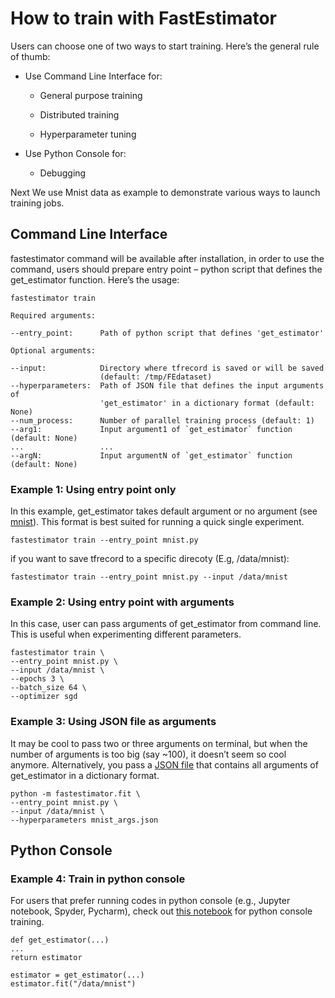 # How to train with FastEstimator

Users can choose one of two ways to start training. Here’s the general rule of thumb:

* Use Command Line Interface for:

  * General purpose training

  * Distributed training

  * Hyperparameter tuning

* Use Python Console for:

  * Debugging

Next We use Mnist data as example to demonstrate various ways to launch training jobs.

## Command Line Interface

fastestimator command will be available after installation, in order to use the command,
users should prepare entry point – python script that defines the get_estimator function. Here’s the usage:

```
fastestimator train

Required arguments:

--entry_point:      Path of python script that defines 'get_estimator'

Optional arguments:

--input:            Directory where tfrecord is saved or will be saved
                    (default: /tmp/FEdataset)
--hyperparameters:  Path of JSON file that defines the input arguments of
                    'get_estimator' in a dictionary format (default: None)
--num_process:      Number of parallel training process (default: 1)
--arg1:             Input argument1 of `get_estimator` function (default: None)
...                 ...
--argN:             Input argumentN of `get_estimator` function (default: None)
```

### Example 1: Using entry point only

In this example, get_estimator takes default argument or no argument (see [mnist](https://github.build.ge.com/edisonaitk/fastestimator/blob/master/tutorial/mnist.py)).
This format is best suited for running a quick single experiment.

```
fastestimator train --entry_point mnist.py
```

if you want to save tfrecord to a specific direcoty (E.g, /data/mnist):

```
fastestimator train --entry_point mnist.py --input /data/mnist
```

### Example 2: Using entry point with arguments

In this case, user can pass arguments of get_estimator from command line. This is useful when experimenting different parameters.

```
fastestimator train \
--entry_point mnist.py \
--input /data/mnist \
--epochs 3 \
--batch_size 64 \
--optimizer sgd
```

### Example 3: Using JSON file as arguments

It may be cool to pass two or three arguments on terminal, but when the number of arguments is too
big (say ~100), it doesn’t seem so cool anymore. Alternatively, you pass a [JSON file](https://github.build.ge.com/edisonaitk/fastestimator/blob/master/tutorial/mnist_args.json) that contains all arguments of get_estimator in a dictionary format.

```
python -m fastestimator.fit \
--entry_point mnist.py \
--input /data/mnist \
--hyperparameters mnist_args.json
```

## Python Console

### Example 4: Train in python console

For users that prefer running codes in python console (e.g., Jupyter notebook, Spyder, Pycharm), check out [this notebook](https://github.build.ge.com/edisonaitk/fastestimator/blob/master/tutorial/mnist.ipynb) for python console training.

```
def get_estimator(...)
...
return estimator

estimator = get_estimator(...)
estimator.fit("/data/mnist")
```
